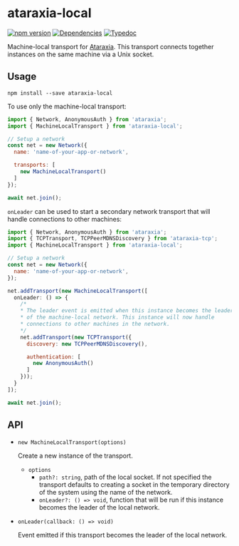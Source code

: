 # ataraxia-local

[![npm version](https://img.shields.io/npm/v/ataraxia-local)](https://www.npmjs.com/package/ataraxia-local)
[![Dependencies](https://img.shields.io/librariesio/release/npm/ataraxia-local)](https://libraries.io/npm/ataraxia-local)
[![Typedoc](https://img.shields.io/badge/typedoc-ataraxia--local-%23fff)](https://aholstenson.github.io/ataraxia/modules/ataraxia_local.html)

Machine-local transport for [Ataraxia](https://github.com/aholstenson/ataraxia).
This transport connects together instances on the same machine via a Unix
socket.

## Usage

```
npm install --save ataraxia-local
```

To use only the machine-local transport:

```javascript
import { Network, AnonymousAuth } from 'ataraxia';
import { MachineLocalTransport } from 'ataraxia-local';

// Setup a network
const net = new Network({
  name: 'name-of-your-app-or-network',

  transports: [
    new MachineLocalTransport()
  ]
});

await net.join();
```

`onLeader` can be used to start a secondary network transport that
will handle connections to other machines:

```javascript
import { Network, AnonymousAuth } from 'ataraxia';
import { TCPTransport, TCPPeerMDNSDiscovery } from 'ataraxia-tcp';
import { MachineLocalTransport } from 'ataraxia-local';

// Setup a network
const net = new Network({
  name: 'name-of-your-app-or-network',
});

net.addTransport(new MachineLocalTransport([
  onLeader: () => {
    /*
    * The leader event is emitted when this instance becomes the leader
    * of the machine-local network. This instance will now handle
    * connections to other machines in the network.
    */
    net.addTransport(new TCPTransport({
      discovery: new TCPPeerMDNSDiscovery(),

      authentication: [
        new AnonymousAuth()
      ]
    }));
  }
]);

await net.join();
```

## API

* `new MachineLocalTransport(options)`

  Create a new instance of the transport.

  * `options`
    * `path?: string`, path of the local socket. If not specified the transport 
      defaults to creating a socket in the temporary directory of the system 
      using the name of the network.
    * `onLeader?: () => void`, function that will be run if this instance 
      becomes the leader of the local network.

* `onLeader(callback: () => void)`

  Event emitted if this transport becomes the leader of the local network.
